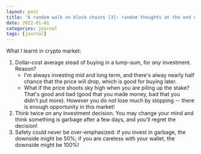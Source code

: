 ```yaml
---
layout: post
title: "A random walk on block chains [3]: random thoughts at the end of 2021"
date: 2022-01-01
categories: journal
tags: [journal]
---
```


What I learnt in crypto market:
1. Dollar-cost average stead of buying in a lump-sum, for *any* investment. Reason?
    - I'm always investing mid and long term, and there's alway nearly half chance that the price will drop, which is good for buying later.
    - What if the price shoots sky high when you are piling up the stake? That's good and bad (good that you made money, bad that you didn't put more). However you do not lose much by stopping -- there is enough opportunity in this market!
2. Think twice on any investment decision. You may change your mind and think something is garbage after a few days, and you'll regret the decision!
3. Safety could never be over-emphasized: if you invest in garbage, the downside might be 50%; if you are careless with your wallet, the downside might be 100%!

